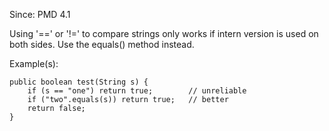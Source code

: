 Since: PMD 4.1

Using '==' or '!=' to compare strings only works if intern version is used on both sides.
Use the equals() method instead.

Example(s):
```
public boolean test(String s) {
    if (s == "one") return true;        // unreliable
    if ("two".equals(s)) return true;   // better
    return false;
}
```
